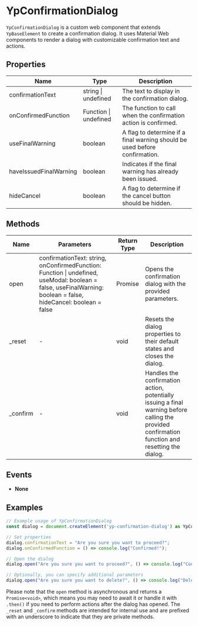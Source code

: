 # YpConfirmationDialog

`YpConfirmationDialog` is a custom web component that extends `YpBaseElement` to create a confirmation dialog. It uses Material Web components to render a dialog with customizable confirmation text and actions.

## Properties

| Name                  | Type                      | Description                                                                 |
|-----------------------|---------------------------|-----------------------------------------------------------------------------|
| confirmationText      | string \| undefined       | The text to display in the confirmation dialog.                             |
| onConfirmedFunction   | Function \| undefined     | The function to call when the confirmation action is confirmed.             |
| useFinalWarning       | boolean                   | A flag to determine if a final warning should be used before confirmation.  |
| haveIssuedFinalWarning| boolean                   | Indicates if the final warning has already been issued.                     |
| hideCancel            | boolean                   | A flag to determine if the cancel button should be hidden.                  |

## Methods

| Name   | Parameters                                                                 | Return Type | Description                                                                                   |
|--------|----------------------------------------------------------------------------|-------------|-----------------------------------------------------------------------------------------------|
| open   | confirmationText: string, onConfirmedFunction: Function \| undefined, useModal: boolean = false, useFinalWarning: boolean = false, hideCancel: boolean = false | Promise<void> | Opens the confirmation dialog with the provided parameters.                                    |
| _reset | -                                                                          | void        | Resets the dialog properties to their default states and closes the dialog.                   |
| _confirm | -                                                                        | void        | Handles the confirmation action, potentially issuing a final warning before calling the provided confirmation function and resetting the dialog. |

## Events

- **None**

## Examples

```typescript
// Example usage of YpConfirmationDialog
const dialog = document.createElement('yp-confirmation-dialog') as YpConfirmationDialog;

// Set properties
dialog.confirmationText = "Are you sure you want to proceed?";
dialog.onConfirmedFunction = () => console.log("Confirmed!");

// Open the dialog
dialog.open("Are you sure you want to proceed?", () => console.log("Confirmed!"));

// Optionally, you can specify additional parameters
dialog.open("Are you sure you want to delete?", () => console.log("Deleted!"), false, true, false);
```

Please note that the `open` method is asynchronous and returns a `Promise<void>`, which means you may need to await it or handle it with `.then()` if you need to perform actions after the dialog has opened. The `_reset` and `_confirm` methods are intended for internal use and are prefixed with an underscore to indicate that they are private methods.